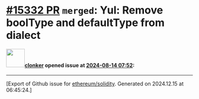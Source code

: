 # [\#15332 PR](https://github.com/ethereum/solidity/pull/15332) `merged`: Yul: Remove boolType and defaultType from dialect

#### <img src="https://avatars.githubusercontent.com/u/1685266?v=4" width="50">[clonker](https://github.com/clonker) opened issue at [2024-08-14 07:52](https://github.com/ethereum/solidity/pull/15332):






-------------------------------------------------------------------------------



[Export of Github issue for [ethereum/solidity](https://github.com/ethereum/solidity). Generated on 2024.12.15 at 06:45:24.]
